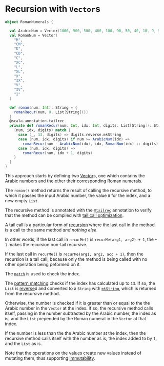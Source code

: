 # Recursion with `Vector`s

```scala
object RomanNumerals {

  val ArabicNum = Vector(1000, 900, 500, 400, 100, 90, 50, 40, 10, 9, 5, 4, 1)
  val RomanNum = Vector(
    "M",
    "CM",
    "D",
    "CD",
    "C",
    "XC",
    "L",
    "XL",
    "X",
    "IX",
    "V",
    "IV",
    "I"
  )

  def roman(num: Int): String = {
    romanRecur(num, 0, List[String]())
  }
  @scala.annotation.tailrec
  private def romanRecur(num: Int, idx: Int, digits: List[String]): String = {
    (num, idx, digits) match {
      case (_, 13, digits) => digits.reverse.mkString
      case (num, idx, digits) if num >= ArabicNum(idx) =>
        romanRecur(num - ArabicNum(idx), idx, RomanNum(idx) :: digits)
      case (num, idx, digits) =>
        romanRecur(num, idx + 1, digits)
    }
  }
}
```

This approach starts by defining two [Vector][vector]s, one which contains the Arabic numbers and the other their corresponding
Roman numerals.

The `roman()` method returns the result of calling the recursive method, to which it passes the input Arabic number,
the value `0` for the index, and a new empty `List`.

The recursive method is annotated with the [`@tailrec`][tailrec-annotation] annotation to verify that the method can be compiled
with [tail call optimization][tail-opt].

A tail call is a particular form of [recursion][recursion] where the last call in the method is a call to the same method _and nothing else_.

In other words, if the last call in `recurMe()` is `recurMe(arg1, arg2) + 1`, the `+ 1` makes the recursion non-tail recursive.

If the last call in `recurMe()` is `recurMe(arg1, arg2, acc + 1)`, then the recursion is a tail call, because only the method is being called
with no other operation being peformed on it.

The [`match`][match] is used to check the index.

The [pattern matching][pattern-matching] checks if the index has calculated up to `13`.
If so, the `List` is [reverse][reverse]d and converted to a `String` with [`mkString`][mkstring], which is returned from the recursive method.

Otherwise, the number is checked if it is greater than or equal to the the Arabic number in the `Vector` at the index.
If so, the recursive method calls itself, passing in the number subtracted by the Arabic number, the index as is, and the `List` prepended by the
Roman numeral in the `Vector` at that index.

If the number is less than the the Arabic number at the index, then the recursive method calls itself with the number as is, the index added to by `1`,
and the `List` as is.

Note that the operations on the values create new values instead of mutating them, thus supporting [immutability][immutability].

[tuple]: https://docs.scala-lang.org/tour/tuples.html
[match]: https://docs.scala-lang.org/tour/pattern-matching.html
[pattern-matching]: https://docs.scala-lang.org/tour/pattern-matching.html
[vector]: https://www.scala-lang.org/api/2.13.10/scala/collection/immutable/Vector.html
[list]: https://www.scala-lang.org/api/2.13.10/scala/collection/immutable/List.html
[reverse]: https://www.scala-lang.org/api/2.13.10/scala/collection/Seq.html
[mkstring]: https://www.scala-lang.org/api/2.13.10/scala/collection/Seq.html
[immutability]: https://alvinalexander.com/scala/scala-idiom-immutable-code-functional-programming-immutability/
[underscore]: https://www.baeldung.com/scala/underscore
[match]: https://docs.scala-lang.org/tour/pattern-matching.html
[pattern-matching]: https://docs.scala-lang.org/tour/pattern-matching.html
[recursion]: https://www.geeksforgeeks.org/recursion-in-scala/
[tailrec-annotation]: https://www.scala-lang.org/api/2.12.1/scala/annotation/tailrec.html
[tail-opt]: https://www.baeldung.com/scala/tail-recursion
[head]: https://www.scala-lang.org/api/2.12.7/scala/collection/immutable/StringOps.html#head:A
[tail]: https://www.scala-lang.org/api/2.12.7/scala/collection/immutable/StringOps.html#tail:Repr
